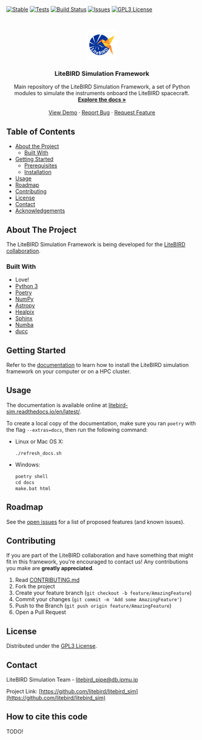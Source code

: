 <!--
Template taken from https://github.com/othneildrew/Best-README-Template

*** To avoid retyping too much info. Do a search and replace for the following:
*** github_username, repo, twitter_handle, email
-->


<!-- PROJECT SHIELDS -->
<!--
*** I'm using markdown "reference style" links for readability.
*** Reference links are enclosed in brackets [ ] instead of parentheses ( ).
*** See the bottom of this document for the declaration of the reference variables
*** for contributors-url, forks-url, etc. This is an optional, concise syntax you may use.
*** https://www.markdownguide.org/basic-syntax/#reference-style-links
-->
[![Stable](https://img.shields.io/badge/docs-stable-blue.svg)](https://litebird-sim.readthedocs.io/en/latest/)
[![Tests](https://github.com/litebird/litebird_sim/workflows/Tests/badge.svg?branch=master&event=push)](https://github.com/litebird/litebird_sim/actions?query=workflow%3ATests+branch%3Amaster)
[![Build Status](https://ci.appveyor.com/api/projects/status/github/litebird/litebird-sim?svg=true)](https://ci.appveyor.com/project/litebird/litebird-sim)
[![Issues][issues-shield]][issues-url]
[![GPL3 License][license-shield]][license-url]


<!-- PROJECT LOGO -->
<br />
<p align="center">
  <a href="https://github.com/litebird/litebird_sim">
    <img src="images/logo.png" alt="Logo" width="80" height="80">
  </a>

  <h3 align="center">LiteBIRD Simulation Framework</h3>

  <p align="center">
    Main repository of the LiteBIRD Simulation Framework, a set of Python modules to simulate the instruments onboard the LiteBIRD spacecraft.
    <br />
    <a href="https://litebird-sim.readthedocs.io/en/latest/"><strong>Explore the docs »</strong></a>
    <br />
    <br />
    <a href="https://litebird-sim.readthedocs.io/en/latest/tutorial.html">View Demo</a>
    ·
    <a href="https://github.com/litebird/litebird_sim/issues">Report Bug</a>
    ·
    <a href="https://github.com/litebird/litebird_sim/issues">Request Feature</a>
  </p>
</p>



<!-- TABLE OF CONTENTS -->
## Table of Contents

* [About the Project](#about-the-project)
  * [Built With](#built-with)
* [Getting Started](#getting-started)
  * [Prerequisites](#prerequisites)
  * [Installation](#installation)
* [Usage](#usage)
* [Roadmap](#roadmap)
* [Contributing](#contributing)
* [License](#license)
* [Contact](#contact)
* [Acknowledgements](#acknowledgements)



<!-- ABOUT THE PROJECT -->
## About The Project

The LiteBIRD Simulation Framework is being developed for the
[LiteBIRD collaboration](http://litebird.jp/eng/).


### Built With

-   Love!
-   [Python 3](https://www.python.org)
-   [Poetry](https://python-poetry.org/)
-   [NumPy](https://numpy.org)
-   [Astropy](https://www.astropy.org)
-   [Healpix](https://healpix.jpl.nasa.gov)
-   [Sphinx](https://www.sphinx-doc.org/en/master/)
-   [Numba](https://numba.pydata.org/)
-   [ducc](https://github.com/litebird/ducc)


<!-- GETTING STARTED -->
## Getting Started

Refer to the
[documentation](https://litebird-sim.readthedocs.io/en/latest/installation.html)
to learn how to install the LiteBIRD simulation framework on your
computer or on a HPC cluster.


<!-- USAGE EXAMPLES -->
## Usage

The documentation is available online at
[litebird-sim.readthedocs.io/en/latest/](https://litebird-sim.readthedocs.io/en/latest/).

To create a local copy of the documentation, make sure you ran
`poetry` with the flag `--extras=docs`, then run the following
command:

-   Linux or Mac OS X:
    ```
    ./refresh_docs.sh
    ```

-   Windows:
    ```
    poetry shell
    cd docs
    make.bat html
    ```


<!-- ROADMAP -->
## Roadmap

See the [open issues](https://github.com/litebird/litebird_sim/issues)
for a list of proposed features (and known issues).


<!-- CONTRIBUTING -->
## Contributing

If you are part of the LiteBIRD collaboration and have something that
might fit in this framework, you're encouraged to contact us! Any
contributions you make are **greatly appreciated**.

1.  Read [CONTRIBUTING.md](https://github.com/litebird/litebird_sim/blob/master/CONTRIBUTING.md)
2.  Fork the project
3.  Create your feature branch (`git checkout -b feature/AmazingFeature`)
4.  Commit your changes (`git commit -m 'Add some AmazingFeature'`)
5.  Push to the Branch (`git push origin feature/AmazingFeature`)
6.  Open a Pull Request


<!-- LICENSE -->
## License

Distributed under the [GPL3 License][license-url].


<!-- CONTACT -->
## Contact

LiteBIRD Simulation Team - litebird_pipe@db.ipmu.jp

Project Link: [https://github.com/litebird/litebird_sim](https://github.com/litebird/litebird_sim)



<!-- ACKNOWLEDGEMENTS -->
## How to cite this code

TODO!


<!-- MARKDOWN LINKS & IMAGES -->
<!-- https://www.markdownguide.org/basic-syntax/#reference-style-links -->
[issues-shield]: https://img.shields.io/github/issues/litebird/litebird_sim?style=flat-square
[issues-url]: https://github.com/litebird/litebird_sim/issues
[license-shield]: https://img.shields.io/github/license/litebird/litebird_sim.svg?style=flat-square
[license-url]: https://github.com/litebird/litebird_sim/blob/master/LICENSE

<!-- Once we have some nice screenshot, let's put a link to it here! -->
[product-screenshot]: images/screenshot.png
